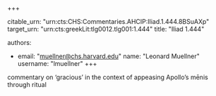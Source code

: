 +++


citable_urn: "urn:cts:CHS:Commentaries.AHCIP:Iliad.1.444.8BSuAXp"
target_urn: "urn:cts:greekLit:tlg0012.tlg001:1.444"
title: "Iliad 1.444"

authors:
- email: "muellner@chs.harvard.edu"
  name: "Leonard Muellner"
  username: "lmuellner"
+++

<p>commentary on ‘gracious’ in the context of appeasing Apollo’s mēnis through ritual</p>